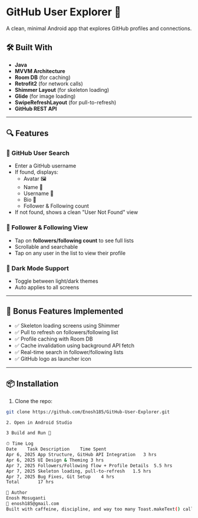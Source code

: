 # GitHub User Explorer 🚀

A clean, minimal Android app that explores GitHub profiles and connections.

## 🛠 Built With
- **Java**
- **MVVM Architecture**
- **Room DB** (for caching)
- **Retrofit2** (for network calls)
- **Shimmer Layout** (for skeleton loading)
- **Glide** (for image loading)
- **SwipeRefreshLayout** (for pull-to-refresh)
- **GitHub REST API**

---

## 🔍 Features

### 🔎 GitHub User Search
- Enter a GitHub username
- If found, displays:
  - Avatar 🖼
  - Name 👤
  - Username 🧾
  - Bio 🧬
  - Follower & Following count
- If not found, shows a clean "User Not Found" view

### 👥 Follower & Following View
- Tap on **followers/following count** to see full lists
- Scrollable and searchable
- Tap on any user in the list to view their profile

### 🌙 Dark Mode Support
- Toggle between light/dark themes
- Auto applies to all screens

---

## 🌟 Bonus Features Implemented
- ✅ Skeleton loading screens using Shimmer
- ✅ Pull to refresh on followers/following list
- ✅ Profile caching with Room DB
- ✅ Cache invalidation using background API fetch
- ✅ Real-time search in follower/following lists
- ✅ GitHub logo as launcher icon

---

## 📦 Installation
1. Clone the repo:
```bash
git clone https://github.com/Enosh185/GitHub-User-Explorer.git

2. Open in Android Studio

3 Build and Run 🚀

⏱ Time Log
Date	Task Description	Time Spent
Apr 6, 2025	App Structure, GitHub API Integration	3 hrs
Apr 6, 2025	UI Design & Theming	3 hrs
Apr 7, 2025	Followers/Following flow + Profile Details	5.5 hrs
Apr 7, 2025	Skeleton loading, pull-to-refresh	1.5 hrs
Apr 7, 2025	Bug Fixes, Git Setup	4 hrs
Total		17 hrs

🤝 Author
Enosh Mosuganti
📧 enosh185@gmail.com
Built with caffeine, discipline, and way too many Toast.makeText() calls. ☕


